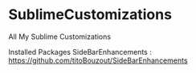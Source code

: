 # SublimeCustomizations
All My Sublime Customizations

Installed Packages
SideBarEnhancements : https://github.com/titoBouzout/SideBarEnhancements

